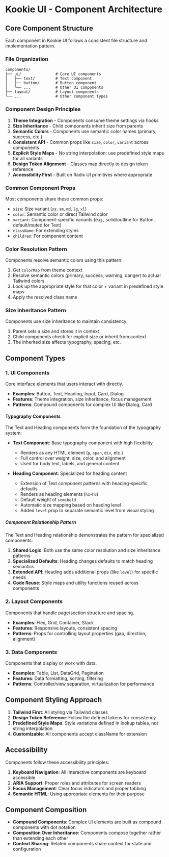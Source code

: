 # Kookie UI - Component Architecture

## Core Component Structure

Each component in Kookie UI follows a consistent file structure and implementation pattern.

### File Organization

```
components/
├── ui/               # Core UI components
│   ├── text/         # Text component
│   ├── button/       # Button component
│   └── ...           # Other UI components
├── layout/           # Layout components
└── ...               # Other component types
```

### Component Design Principles

1. **Theme Integration** - Components consume theme settings via hooks
2. **Size Inheritance** - Child components inherit size from parents
3. **Semantic Colors** - Components use semantic color names (primary, success, etc.)
4. **Consistent API** - Common props like `size`, `color`, `variant` across components
5. **Explicit Style Maps** - No string interpolation; use predefined style maps for all variants
6. **Design Token Alignment** - Classes map directly to design token reference
7. **Accessibility First** - Built on Radix UI primitives where appropriate

### Common Component Props

Most components share these common props:

- `size`: Size variant (`xs`, `sm`, `md`, `lg`, `xl`)
- `color`: Semantic color or direct Tailwind color
- `variant`: Component-specific variants (e.g., solid/outline for Button, default/muted for Text)
- `className`: For extending styles
- `children`: For component content

### Color Resolution Pattern

Components resolve semantic colors using this pattern:

1. Get `colorMap` from theme context
2. Resolve semantic colors (primary, success, warning, danger) to actual Tailwind colors
3. Look up the appropriate style for that color + variant in predefined style maps
4. Apply the resolved class name

### Size Inheritance Pattern

Components use size inheritance to maintain consistency:

1. Parent sets a size and stores it in context
2. Child components check for explicit size or inherit from context
3. The inherited size affects typography, spacing, etc.

## Component Types

### 1. UI Components

Core interface elements that users interact with directly.

- **Examples**: Button, Text, Heading, Input, Card, Dialog
- **Features**: Theme integration, size inheritance, focus management
- **Patterns**: Compound components for complex UI like Dialog, Card

#### Typography Components

The Text and Heading components form the foundation of the typography system:

- **Text Component**: Base typography component with high flexibility

  - Renders as any HTML element (`p`, `span`, `div`, etc.)
  - Full control over weight, size, color, and alignment
  - Used for body text, labels, and general content

- **Heading Component**: Specialized for heading content
  - Extension of Text component patterns with heading-specific defaults
  - Renders as heading elements (`h1`-`h6`)
  - Default weight of `semibold`
  - Automatic size mapping based on heading level
  - Added `level` prop to separate semantic level from visual styling

##### Component Relationship Pattern

The Text and Heading relationship demonstrates the pattern for specialized components:

1. **Shared Logic**: Both use the same color resolution and size inheritance patterns
2. **Specialized Defaults**: Heading changes defaults to match heading semantics
3. **Extended API**: Heading adds additional props (like `level`) for specific needs
4. **Code Reuse**: Style maps and utility functions reused across components

### 2. Layout Components

Components that handle page/section structure and spacing.

- **Examples**: Flex, Grid, Container, Stack
- **Features**: Responsive layouts, consistent spacing
- **Patterns**: Props for controlling layout properties (gap, direction, alignment)

### 3. Data Components

Components that display or work with data.

- **Examples**: Table, List, DataGrid, Pagination
- **Features**: Data formatting, sorting, filtering
- **Patterns**: Controller/view separation, virtualization for performance

## Component Styling Approach

1. **Tailwind First**: All styling via Tailwind classes
2. **Design Token Reference**: Follow the defined tokens for consistency
3. **Predefined Style Maps**: Style variations defined in lookup tables, not string interpolation
4. **Customizable**: All components accept className for extension

## Accessibility

Components follow these accessibility principles:

1. **Keyboard Navigation**: All interactive components are keyboard accessible
2. **ARIA Support**: Proper roles and attributes for screen readers
3. **Focus Management**: Clear focus indicators and proper tabbing
4. **Semantic HTML**: Using appropriate elements for their purpose

## Component Composition

- **Compound Components**: Complex UI elements are built as compound components with dot notation
- **Composition Over Inheritance**: Components compose together rather than extending each other
- **Context Sharing**: Related components share context for state and configuration
